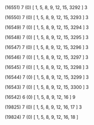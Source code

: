 (16551) 7 (0) [ 1, 5, 8, 9, 12, 15, 3292 ] 3 


(16550) 7 (0) [ 1, 5, 8, 9, 12, 15, 3293 ] 3 


(16549) 7 (0) [ 1, 5, 8, 9, 12, 15, 3294 ] 3 


(16548) 7 (0) [ 1, 5, 8, 9, 12, 15, 3295 ] 3 


(16547) 7 (0) [ 1, 5, 8, 9, 12, 15, 3296 ] 3 


(16546) 7 (0) [ 1, 5, 8, 9, 12, 15, 3297 ] 3 


(16545) 7 (0) [ 1, 5, 8, 9, 12, 15, 3298 ] 3 


(16544) 7 (0) [ 1, 5, 8, 9, 12, 15, 3299 ] 3 


(16543) 7 (0) [ 1, 5, 8, 9, 12, 15, 3300 ] 3 


(16542) 6 (0) [ 1, 5, 8, 9, 12, 16 ] 9 


(19825) 7 (0) [ 1, 5, 8, 9, 12, 16, 17 ] 3 


(19824) 7 (0) [ 1, 5, 8, 9, 12, 16, 18 ]  

